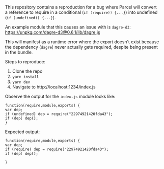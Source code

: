 This repository contains a reproduction for a bug where Parcel will convert a reference to require in a conditional (`if (require)) {...}`) into undefined (`if (undefined)) {...}`).

An example module that this causes an issue with is `dagre-d3`: https://unpkg.com/dagre-d3@0.6.1/lib/dagre.js

This will manifest as a runtime error where the export doesn't exist because the dependency (`dagre`) never actually gets required, despite being present in the bundle.

Steps to reproduce:
1) Clone the repo
2) `yarn install`
3) `yarn dev`
4) Navigate to http://localhost:1234/index.js

Observe the output for the `index.js` module looks like:
```
function(require,module,exports) {
var dep;
if (undefined) dep = require("22974921420fda43");
if (dep) dep();
}
```

Expected output:
```
function(require,module,exports) {
var dep;
if (require) dep = require("22974921420fda43");
if (dep) dep();

}
```
